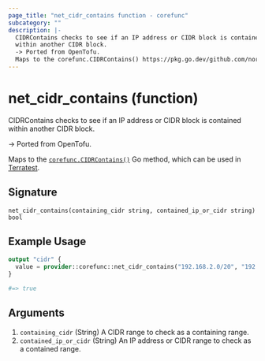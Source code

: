 ```yaml
---
page_title: "net_cidr_contains function - corefunc"
subcategory: ""
description: |-
  CIDRContains checks to see if an IP address or CIDR block is contained
  within another CIDR block.
  -> Ported from OpenTofu.
  Maps to the corefunc.CIDRContains() https://pkg.go.dev/github.com/northwood-labs/terraform-provider-corefunc/corefunc#CIDRContains Go method, which can be used in Terratest https://terratest.gruntwork.io.
---
```


# net_cidr_contains (function)

CIDRContains checks to see if an IP address or CIDR block is contained
within another CIDR block.

-> Ported from OpenTofu.

Maps to the [`corefunc.CIDRContains()`](https://pkg.go.dev/github.com/northwood-labs/terraform-provider-corefunc/corefunc#CIDRContains) Go method, which can be used in [Terratest](https://terratest.gruntwork.io).

## Signature

<!-- signature generated by tfplugindocs -->
```text
net_cidr_contains(containing_cidr string, contained_ip_or_cidr string) bool
```

## Example Usage

```terraform
output "cidr" {
  value = provider::corefunc::net_cidr_contains("192.168.2.0/20", "192.168.2.1")
}

#=> true
```

## Arguments


1. `containing_cidr` (String) A CIDR range to check as a containing range.
1. `contained_ip_or_cidr` (String) An IP address or CIDR range to check as a contained range.


<!-- Preview the provider docs with the Terraform registry provider docs preview tool: https://registry.terraform.io/tools/doc-preview -->
